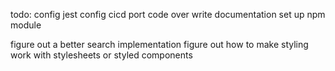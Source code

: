 todo:
config jest
config cicd
port code over
write documentation
set up npm module

figure out a better search implementation
figure out how to make styling work with stylesheets or styled components

